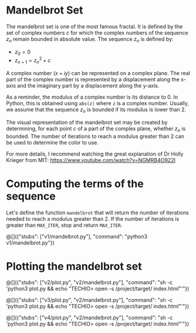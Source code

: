 # Mandelbrot Set

The mandelbrot set is one of the most famous fractal. It is defined by the set of complex numbers $`c`$ for which the complex numbers of the sequence $`z_n`$ remain bounded in absolute value. The sequence $`z_n`$ is defined by:

- $`z_0 = 0`$
- $`z_{n+1} = z_n^2 + c`$

A complex number ($`x + iy`$) can be represented on a complex plane. The real part of the complex number is represented by a displacement along the x-axis and the imaginary part by a displacement along the y-axis.

As a reminder, the modulus of a complex number is its distance to 0. In Python, this is obtained using `abs(z)` where `z` is a complex number. Usually, we assume that the sequence $`z_n`$ is bounded if its modulus is lower than 2.

The visual representation of the mandelbrot set may be created by determining, for each point $`c`$ of a part of the complex plane, whether $`z_n`$ is bounded. The number of iterations to reach a modulus greater than 2 can be used to determine the color to use.

For more details, I recommend watching the great explanation of Dr Holly Krieger from MIT: https://www.youtube.com/watch?v=NGMRB4O922I

# Computing the terms of the sequence

Let's define the function `mandelbrot` that will return the number of iterations needed to reach a modulus greater than 2. If the number of iterations is greater than `MAX_ITER`, stop and return `MAX_ITER`.

@[]({"stubs": ["v1/mandelbrot.py"], "command": "python3 v1/mandelbrot.py"})

# Plotting the mandelbrot set

@[]({"stubs": ["v2/plot.py", "v2/mandelbrot.py"], "command": "sh -c 'python3 plot.py && echo \"TECHIO> open -s /project/target/ index.html\"'"})

@[]({"stubs": ["v3/plot.py", "v2/mandelbrot.py"], "command": "sh -c 'python3 plot.py && echo \"TECHIO> open -s /project/target/ index.html\"'"})

@[]({"stubs": ["v4/plot.py", "v2/mandelbrot.py"], "command": "sh -c 'python3 plot.py && echo \"TECHIO> open -s /project/target/ index.html\"'"})
